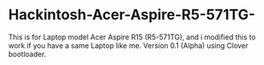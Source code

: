 # Hackintosh-Acer-Aspire-R5-571TG-
This is for Laptop model Acer Aspire R15 (R5-571TG), and i modified this to work if you have a same Laptop like me. Version 0.1 (Alpha) using Clover bootloader.
